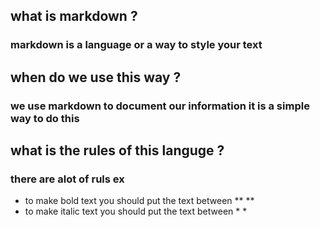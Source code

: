 ## what is markdown ?
### markdown is a language or a way to style  your text 
## when do  we use this way ?
### we use markdown to document our information it is a simple way to do this
## what is the rules of this languge ?
### there are alot of ruls ex
- to make bold text you should put the text between ** **
- to make italic text you should put the text between * *

